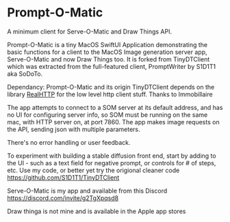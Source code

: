# Prompt-O-Matic
A minimum client for Serve-O-Matic and Draw Things API.

Prompt-O-Matic is a tiny MacOS SwiftUI Application demonstrating the basic functions for a client to the MacOS Image generation server app, Serve-O-Matic and now Draw Things too. It is forked from TinyDTClient which was extracted from the full-featured client, PromptWriter by S1D1T1 aka SoDoTo.

Dependancy: Prompt-O-Matic and its origin TinyDTClient depends on the library [RealHTTP](https://github.com/immobiliare/RealHTTP) for the low level http client stuff. Thanks to Immobillaire

The app attempts to connect to a SOM server at its default address, and has no UI for configuring server info, so SOM must be running on the same mac, with HTTP server on, at port 7860.
The app makes image requests on the API,  sending json with multiple parameters.

There's no error handling or user feedback.

To experiment with building a stable diffusion front end, start by adding to the UI -  such as a text field for negative prompt, or controls for # of steps, etc.
Use my code, or better yet try the origional cleaner code https://github.com/S1D1T1/TinyDTClient

Serve-O-Matic is my app and available from this Discord https://discord.com/invite/g2TgXpqsd8

Draw thinga is not mine and is available in the Apple app stores
